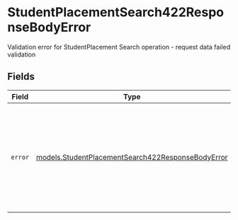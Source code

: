 # StudentPlacementSearch422ResponseBodyError

Validation error for StudentPlacement Search operation - request data failed validation


## Fields

| Field                                                                                                                                                       | Type                                                                                                                                                        | Required                                                                                                                                                    | Description                                                                                                                                                 | Example                                                                                                                                                     |
| ----------------------------------------------------------------------------------------------------------------------------------------------------------- | ----------------------------------------------------------------------------------------------------------------------------------------------------------- | ----------------------------------------------------------------------------------------------------------------------------------------------------------- | ----------------------------------------------------------------------------------------------------------------------------------------------------------- | ----------------------------------------------------------------------------------------------------------------------------------------------------------- |
| `error`                                                                                                                                                     | [models.StudentPlacementSearch422ResponseBodyError](../models/studentplacementsearch422responsebodyerror.md)                                                | :heavy_check_mark:                                                                                                                                          | N/A                                                                                                                                                         | {<br/>"code": "UnprocessableEntity",<br/>"message": "Validation failed for StudentPlacement Search endpoint",<br/>"requestID": "550e8400-e29b-41d4-a716-446655440000"<br/>} |